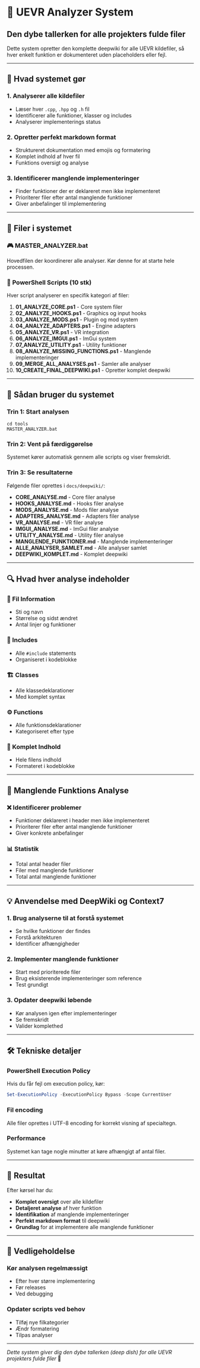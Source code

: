 # 🚀 UEVR Analyzer System
## Den dybe tallerken for alle projekters fulde filer

Dette system opretter den komplette deepwiki for alle UEVR kildefiler, så hver enkelt funktion er dokumenteret uden placeholders eller fejl.

---

## 🎯 Hvad systemet gør

### 1. **Analyserer alle kildefiler**
- Læser hver `.cpp`, `.hpp` og `.h` fil
- Identificerer alle funktioner, klasser og includes
- Analyserer implementerings status

### 2. **Opretter perfekt markdown format**
- Struktureret dokumentation med emojis og formatering
- Komplet indhold af hver fil
- Funktions oversigt og analyse

### 3. **Identificerer manglende implementeringer**
- Finder funktioner der er deklareret men ikke implementeret
- Prioriterer filer efter antal manglende funktioner
- Giver anbefalinger til implementering

---

## 📁 Filer i systemet

### 🎮 **MASTER_ANALYZER.bat**
Hovedfilen der koordinerer alle analyser. Kør denne for at starte hele processen.

### 🔧 **PowerShell Scripts (10 stk)**
Hver script analyserer en specifik kategori af filer:

1. **01_ANALYZE_CORE.ps1** - Core system filer
2. **02_ANALYZE_HOOKS.ps1** - Graphics og input hooks
3. **03_ANALYZE_MODS.ps1** - Plugin og mod system
4. **04_ANALYZE_ADAPTERS.ps1** - Engine adapters
5. **05_ANALYZE_VR.ps1** - VR integration
6. **06_ANALYZE_IMGUI.ps1** - ImGui system
7. **07_ANALYZE_UTILITY.ps1** - Utility funktioner
8. **08_ANALYZE_MISSING_FUNCTIONS.ps1** - Manglende implementeringer
9. **09_MERGE_ALL_ANALYSES.ps1** - Samler alle analyser
10. **10_CREATE_FINAL_DEEPWIKI.ps1** - Opretter komplet deepwiki

---

## 🚀 Sådan bruger du systemet

### **Trin 1: Start analysen**
```batch
cd tools
MASTER_ANALYZER.bat
```

### **Trin 2: Vent på færdiggørelse**
Systemet kører automatisk gennem alle scripts og viser fremskridt.

### **Trin 3: Se resultaterne**
Følgende filer oprettes i `docs/deepwiki/`:

- **CORE_ANALYSE.md** - Core filer analyse
- **HOOKS_ANALYSE.md** - Hooks filer analyse
- **MODS_ANALYSE.md** - Mods filer analyse
- **ADAPTERS_ANALYSE.md** - Adapters filer analyse
- **VR_ANALYSE.md** - VR filer analyse
- **IMGUI_ANALYSE.md** - ImGui filer analyse
- **UTILITY_ANALYSE.md** - Utility filer analyse
- **MANGLENDE_FUNKTIONER.md** - Manglende implementeringer
- **ALLE_ANALYSER_SAMLET.md** - Alle analyser samlet
- **DEEPWIKI_KOMPLET.md** - Komplet deepwiki

---

## 🔍 Hvad hver analyse indeholder

### **📁 Fil Information**
- Sti og navn
- Størrelse og sidst ændret
- Antal linjer og funktioner

### **🔗 Includes**
- Alle `#include` statements
- Organiseret i kodeblokke

### **🏗️ Classes**
- Alle klassedeklarationer
- Med komplet syntax

### **⚙️ Functions**
- Alle funktionsdeklarationer
- Kategoriseret efter type

### **📄 Komplet Indhold**
- Hele filens indhold
- Formateret i kodeblokke

---

## 🎯 Manglende Funktions Analyse

### **❌ Identificerer problemer**
- Funktioner deklareret i header men ikke implementeret
- Prioriterer filer efter antal manglende funktioner
- Giver konkrete anbefalinger

### **📊 Statistik**
- Total antal header filer
- Filer med manglende funktioner
- Total antal manglende funktioner

---

## 💡 Anvendelse med DeepWiki og Context7

### **1. Brug analyserne til at forstå systemet**
- Se hvilke funktioner der findes
- Forstå arkitekturen
- Identificer afhængigheder

### **2. Implementer manglende funktioner**
- Start med prioriterede filer
- Brug eksisterende implementeringer som reference
- Test grundigt

### **3. Opdater deepwiki løbende**
- Kør analysen igen efter implementeringer
- Se fremskridt
- Valider komplethed

---

## 🛠️ Tekniske detaljer

### **PowerShell Execution Policy**
Hvis du får fejl om execution policy, kør:
```powershell
Set-ExecutionPolicy -ExecutionPolicy Bypass -Scope CurrentUser
```

### **Fil encoding**
Alle filer oprettes i UTF-8 encoding for korrekt visning af specialtegn.

### **Performance**
Systemet kan tage nogle minutter at køre afhængigt af antal filer.

---

## 🎉 Resultat

Efter kørsel har du:
- **Komplet oversigt** over alle kildefiler
- **Detaljeret analyse** af hver funktion
- **Identifikation** af manglende implementeringer
- **Perfekt markdown format** til deepwiki
- **Grundlag** for at implementere alle manglende funktioner

---

## 🔄 Vedligeholdelse

### **Kør analysen regelmæssigt**
- Efter hver større implementering
- Før releases
- Ved debugging

### **Opdater scripts ved behov**
- Tilføj nye filkategorier
- Ændr formatering
- Tilpas analyser

---

*Dette system giver dig den dybe tallerken (deep dish) for alle UEVR projekters fulde filer* 🍕
